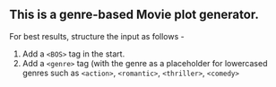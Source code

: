 ## This is a genre-based Movie plot generator.

For best results, structure the input as follows - 
1. Add a `<BOS>` tag in the start.
2. Add a `<genre>` tag (with the genre as a placeholder for lowercased genres such as `<action>`, `<romantic>`, `<thriller>`, `<comedy>`